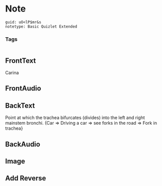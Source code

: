 # Note
```
guid: uO<lP$mr&s
notetype: Basic Quizlet Extended
```

### Tags
```
```

## FrontText
Carina

## FrontAudio


## BackText
Point at which the trachea bifurcates (divides) into the left and right mainstem bronchi.
{Car => Driving a car => see forks in the road => Fork in trachea}

## BackAudio


## Image


## Add Reverse

